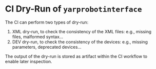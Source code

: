 CI Dry-Run of `yarprobotinterface`
==================================

The CI can perform two types of dry-run:
1. XML dry-run, to check the consistency of the XML files: e.g., missing files, malformed syntax...
2. DEV dry-run, to check the consistency of the devices: e.g., missing parameters, deprecated devices...

The output of the dry-run is stored as artifact within the CI workflow to enable later inspection.
